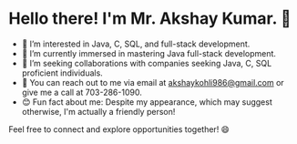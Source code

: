 # Hello there! I'm Mr. Akshay Kumar. 👋

- 👀 I’m interested in Java, C, SQL, and full-stack development.
- 🌱 I’m currently immersed in mastering Java full-stack development.
- 💼 I’m seeking collaborations with companies seeking Java, C, SQL proficient individuals.
- 📧 You can reach out to me via email at akshaykohli986@gmail.com or give me a call at 703-286-1090.
- 😊 Fun fact about me: Despite my appearance, which may suggest otherwise, I'm actually a friendly person!

Feel free to connect and explore opportunities together! 😄


